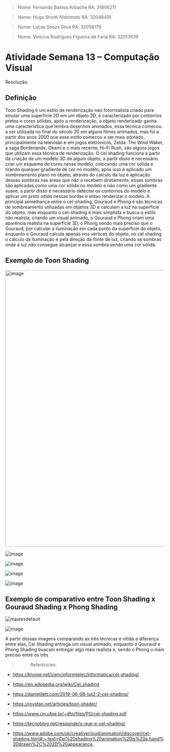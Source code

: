 > Nome: Fernando Bastos Arbache
> RA: 31806211

> Nome: Hugo Shiniti Nishimoto
> RA: 32048416

> Nome: Lucas Souza Silva
> RA: 32058179

> Nome: Vinicius Rodrigues Figueira de Faria
> RA: 32013639


# Atividade Semana 13 – Computação Visual

Resolução:

## Definição

Toon Shading é um estilo de renderização nao fotorrealista criado para emular uma superfície 2D em um objeto 3D, é caracterizado por contornos pretos e cores sólidas, após a renderização, o objeto renderizado ganha uma característica que lembra desenhos animados, essa técnica comecou a ser utilizada no final do século 20 em alguns filmes animados, mas foi a partir dos anos 2000 que esse estilo comecou a ser mais adotado, principalmente na televisão e em jogos eletrônicos, Zelda: The Wind Waker, a saga Borderlands,  Okami e o mais recente, Hi-Fi Rush, são alguns jogos que utilizam essa técnica de renderização.
O cel shading funciona a partir da criação de um modelo 3D de algum objeto, a partir disso é necessário criar um esquema de cores nesse modelo, colocando uma cor sólida e tirando qualquer gradiente de cor no modelo, após isso é aplicado um sombreamento plano no objeto, através do calculo da luz e aplicação dessas sombras nas áreas que não a recebem diretamente, essas sombras são aplicadas como uma cor sólida no modelo e não como um gradiente suave, a partir disso é necessário detectar os contornos do modelo e aplicar um preto nítido nessas bordas e entao renderizar o modelo.
A principal semelhança entre o cel-shading, Gouraud e Phong é são técnicas de sombreamento utilizadas em objetos 3D e calculam a luz na superfície do objeto, mas enquanto o cel-shading é mais simplista e busca o estilo não realista, criando um visual animado, o Gouraud e Phong criam uma aparência realista na superfície 3D, o Phong sendo mais preciso que o Gouraud, por calcular a iluminação em cada ponto da superfície do objeto, enquanto o Gouraud calcula apenas nos vértices do objeto, no cel shading o cálculo da iluminação é pela direção da fonte de luz, criando as sombras onde a luz não consegue alcançar e essa sombra sendo uma cor sólida.


## Exemplo de Toon Shading

<img width="874" alt="image" src="https://github.com/HugoNishimoto07/Comp-Visual/assets/89364149/f2527651-d5c3-49de-8fff-396da425da78">

![image](https://github.com/HugoNishimoto07/Comp-Visual/assets/64180986/9ddabc0f-1b56-46e1-884e-e604d0c0150b)

![image](https://github.com/HugoNishimoto07/Comp-Visual/assets/64180986/dc28e97e-c342-4dc0-8433-e0a830277fa6)

![image](https://github.com/HugoNishimoto07/Comp-Visual/assets/64180986/047f03f3-8e6e-478d-9960-dd679334b111)

![image](https://github.com/HugoNishimoto07/Comp-Visual/assets/64180986/5e835adc-632b-4c0d-8f74-ab04c65a83cf)



## Exemplo de comparativo entre Toon Shading x Gouraud Shading x Phong Shading

![maxresdefault](https://github.com/HugoNishimoto07/Comp-Visual/assets/89364149/1cb13629-90f8-4c5d-8686-d28d431289be)

![image](https://github.com/HugoNishimoto07/Comp-Visual/assets/64180986/5425b239-1b01-4311-b549-a8deecce0a50)


A partir dessas imagens comparando as três técnicas é nítida a diferença entre elas, Cel Shading entrega um visual animado, enquanto o Gouraud e Phong Shading buscam entregar algo mais realista e, sendo o Phong o mais preciso entre os três 

>> Referências:
- https://knoow.net/ciencinformtelec/informatica/cel-shading/

- https://en.wikipedia.org/wiki/Cel_shading

- https://danielilett.com/2019-06-08-tut2-2-cel-shading/

- https://roystan.net/articles/toon-shader/

- https://www.cin.ufpe.br/~dfp/files/PG/cel-shading.pdf

- https://tecnoblog.net/responde/o-que-e-cel-shading/

- https://www.adobe.com/uk/creativecloud/animation/discover/cel-shading.html#:~:text=Cel%20shading%20animation%20is%20a,hand%2Ddrawn%2C%202D%20appearance.
